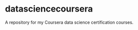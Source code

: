 datasciencecoursera
===================

A repository for my Coursera data science certification courses.
